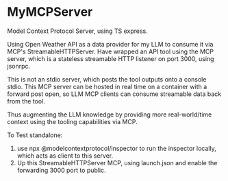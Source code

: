 # MyMCPServer
Model Context Protocol Server, using TS express.

Using Open Weather API as a data provider for my LLM to consume it via MCP's StreamableHTTPServer.
Have wrapped an API tool using the MCP server, which is a stateless streamable HTTP listener on port 3000, using jsonrpc.

This is not an stdio server, which posts the tool outputs onto a console stdio.
This MCP server can be hosted in real time on a container with a forward post open, so LLM MCP clients can consume streamable data back from the tool.

Thus augmenting the LLM knowledge by providing more real-world/time context using the tooling capabilities via MCP. 

To Test standalone:
1. use npx @modelcontextprotocol/inspector to run the inspector locally, which acts as client to this server.
2. Up this StreamableHTTPServer MCP, using launch.json and enable the forwarding 3000 port to public.
